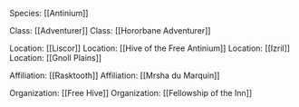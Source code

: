 Species: [[Antinium]]

Class: [[Adventurer]]
Class: [[Hororbane Adventurer]]

Location: [[Liscor]]
Location: [[Hive of the Free Antinium]]
Location: [[Izril]]
Location: [[Gnoll Plains]]

Affiliation: [[Rasktooth]]
Affiliation: [[Mrsha du Marquin]]

Organization: [[Free Hive]]
Organization: [[Fellowship of the Inn]]
